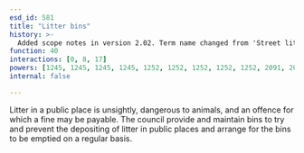 ```yaml
---
esd_id: 581
title: "Litter bins"
history: >-
  Added scope notes in version 2.02. Term name changed from 'Street litter bins' to 'Refuse - litter bins' in version 3.00. Name changed to 'Litter bins' in version 4.00.
function: 40
interactions: [0, 8, 17]
powers: [1245, 1245, 1245, 1245, 1252, 1252, 1252, 1252, 1252, 2091, 2091, 2091, 2293, 2293, 2293, 2345, 2346, 3093]
internal: false

---
```


Litter in a public place is unsightly, dangerous to animals, and an offence for which a fine may be payable. The council provide and maintain bins to try and prevent the depositing of litter in public places and arrange for the bins to be emptied on a regular basis.

